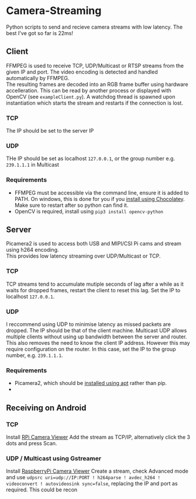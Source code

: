 # Camera-Streaming
Python scripts to send and recieve camera streams with low latency. The best I've got so far is 22ms!

## Client
FFMPEG is used to receive TCP, UDP/Multicast or RTSP streams from the given IP and port. The video encoding is detected and handled automatically by FFMPEG.  
The resulting frames are decoded into an RGB frame buffer using hardware accelleration. This can be read by another process or displayed with OpenCV (see `exampleClient.py`). 
A watchdog thread is spawned upon instantiation which starts the stream and restarts if the connection is lost.  
### TCP
The IP should be set to the server IP
### UDP
THe IP should be set as localhost `127.0.0.1`, or the group number e.g. `239.1.1.1` in Multicast
### Requirements
- FFMPEG must be accessible via the command line, ensure it is added to PATH. On windows, this is done for you if you [install using Chocolatey](https://avpres.net/FFmpeg/install_Windows.html). Make sure to restart after so python can find it.
- OpenCV is required, install using `pip3 install opencv-python`

## Server
Picamera2 is used to access both USB and MIPI/CSI Pi cams and stream using h264 encoding.  
This provides low latency streaming over UDP/Multicast or TCP.  
### TCP
TCP streams tend to accumulate mutiple seconds of lag after a while as it waits for dropped frames, restart the client to reset this lag. 
Set the IP to localhost `127.0.0.1`. 
### UDP
I reccommend using UDP to minimise latency as missed packets are dropped. The IP should be that of the client machine. 
Multicast UDP allows multiple clients without using up bandwidth between the server and router. This also removes the need to know the client IP address. However this may require configuration on the router. In this case, set the IP to the group number, e.g. `239.1.1.1`.

### Requirements
- Picamera2, which should be [installed using apt](https://github.com/raspberrypi/picamera2) rather than pip.
- 
## Receiving on Android 
### TCP
Install [RPi Camera Viewer](https://play.google.com/store/apps/details?id=ca.frozen.rpicameraviewer&hl=en_AU)
Add the stream as TCP/IP, alternatively click the 3 dots and press Scan.
### UDP / Multicast using Gstreamer
Install [RaspberryPi Camera Viewer](https://play.google.com/store/apps/details?id=pl.effisoft.rpicamviewer2&hl=en_AU&pli=1)
Create a stream, check Advanced mode and use `udpsrc uri=udp://IP:PORT ! h264parse ! avdec_h264 ! videoconvert ! autovideosink sync=false`, replacing the IP and port as required. This could be recon
